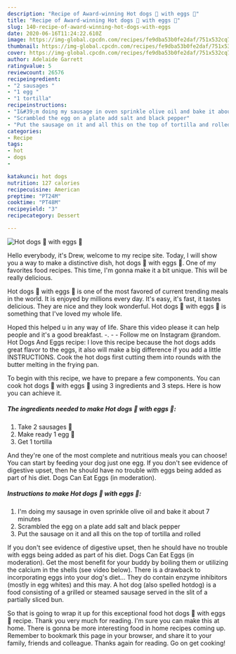 ```yaml
---
description: "Recipe of Award-winning Hot dogs 🌭 with eggs 🥚"
title: "Recipe of Award-winning Hot dogs 🌭 with eggs 🥚"
slug: 140-recipe-of-award-winning-hot-dogs-with-eggs
date: 2020-06-16T11:24:22.610Z
image: https://img-global.cpcdn.com/recipes/fe9dba53b0fe2daf/751x532cq70/hot-dogs-🌭-with-eggs-🥚-recipe-main-photo.jpg
thumbnail: https://img-global.cpcdn.com/recipes/fe9dba53b0fe2daf/751x532cq70/hot-dogs-🌭-with-eggs-🥚-recipe-main-photo.jpg
cover: https://img-global.cpcdn.com/recipes/fe9dba53b0fe2daf/751x532cq70/hot-dogs-🌭-with-eggs-🥚-recipe-main-photo.jpg
author: Adelaide Garrett
ratingvalue: 5
reviewcount: 26576
recipeingredient:
- "2 sausages "
- "1 egg "
- "1 tortilla"
recipeinstructions:
- "I&#39;m doing my sausage in oven sprinkle olive oil and bake it about 7 minutes"
- "Scrambled the egg on a plate add salt and black pepper"
- "Put the sausage on it and all this on the top of tortilla and rolled"
categories:
- Recipe
tags:
- hot
- dogs
- 

katakunci: hot dogs  
nutrition: 127 calories
recipecuisine: American
preptime: "PT24M"
cooktime: "PT48M"
recipeyield: "3"
recipecategory: Dessert

---
```



![Hot dogs 🌭 with eggs 🥚](https://img-global.cpcdn.com/recipes/fe9dba53b0fe2daf/751x532cq70/hot-dogs-🌭-with-eggs-🥚-recipe-main-photo.jpg)

Hello everybody, it's Drew, welcome to my recipe site. Today, I will show you a way to make a distinctive dish, hot dogs 🌭 with eggs 🥚. One of my favorites food recipes. This time, I'm gonna make it a bit unique. This will be really delicious.

Hot dogs 🌭 with eggs 🥚 is one of the most favored of current trending meals in the world. It is enjoyed by millions every day. It's easy, it's fast, it tastes delicious. They are nice and they look wonderful. Hot dogs 🌭 with eggs 🥚 is something that I've loved my whole life.

Hoped this helped u in any way of life. Share this video please it can help people and it&#39;s a good breakfast. -. - - Follow me on Instagram @random. Hot Dogs And Eggs recipe: I love this recipe because the hot dogs adds great flavor to the eggs, it also will make a big difference if you add a little INSTRUCTIONS. Cook the hot dogs first cutting them into rounds with the butter melting in the frying pan.


To begin with this recipe, we have to prepare a few components. You can cook hot dogs 🌭 with eggs 🥚 using 3 ingredients and 3 steps. Here is how you can achieve it.

<!--inarticleads1-->

##### The ingredients needed to make Hot dogs 🌭 with eggs 🥚:

1. Take 2 sausages 🌭
1. Make ready 1 egg 🥚
1. Get 1 tortilla


And they&#39;re one of the most complete and nutritious meals you can choose! You can start by feeding your dog just one egg. If you don&#39;t see evidence of digestive upset, then he should have no trouble with eggs being added as part of his diet. Dogs Can Eat Eggs (in moderation). 

<!--inarticleads2-->

##### Instructions to make Hot dogs 🌭 with eggs 🥚:

1. I&#39;m doing my sausage in oven sprinkle olive oil and bake it about 7 minutes
1. Scrambled the egg on a plate add salt and black pepper
1. Put the sausage on it and all this on the top of tortilla and rolled


If you don&#39;t see evidence of digestive upset, then he should have no trouble with eggs being added as part of his diet. Dogs Can Eat Eggs (in moderation). Get the most benefit for your buddy by boiling them or utilizing the calcium in the shells (see video below). There is a drawback to incorporating eggs into your dog&#39;s diet… They do contain enzyme inhibitors (mostly in egg whites) and this may. A hot dog (also spelled hotdog) is a food consisting of a grilled or steamed sausage served in the slit of a partially sliced bun. 

So that is going to wrap it up for this exceptional food hot dogs 🌭 with eggs 🥚 recipe. Thank you very much for reading. I'm sure you can make this at home. There is gonna be more interesting food in home recipes coming up. Remember to bookmark this page in your browser, and share it to your family, friends and colleague. Thanks again for reading. Go on get cooking!
